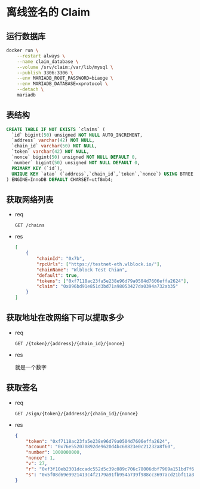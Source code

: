# 离线签名的 Claim

## 运行数据库

```bash
docker run \
    --restart always \
    --name claim_database \
    --volume /srv/claim:/var/lib/mysql \
    --publish 3306:3306 \
    --env MARIADB_ROOT_PASSWORD=biaoge \
    --env MARIADB_DATABASE=xprotocol \
    --detach \
    mariadb
```

## 表结构

```sql
CREATE TABLE IF NOT EXISTS `claims` (
  `id` bigint(50) unsigned NOT NULL AUTO_INCREMENT,
  `address` varchar(42) NOT NULL,
  `chain_id` varchar(50) NOT NULL,
  `token` varchar(42) NOT NULL,
  `nonce` bigint(50) unsigned NOT NULL DEFAULT 0,
  `number` bigint(50) unsigned NOT NULL DEFAULT 0,
  PRIMARY KEY (`id`),
  UNIQUE KEY `atao` (`address`,`chain_id`,`token`,`nonce`) USING BTREE
) ENGINE=InnoDB DEFAULT CHARSET=utf8mb4;
```

## 获取网络列表

-   req

    ```http
    GET /chains
    ```

-   res

    ```json
    [
        {
            "chainId": "0x7b",
            "rpcUrls": ["https://testnet-eth.wlblock.io/"],
            "chainName": "Wlblock Test Chian",
            "default": true,
            "tokens": ["0xf7118ac23fa5e238e96d79a0504d7606effa2624"],
            "claim": "0x096bd91e851d3bd71a98053427da0394a732ab35"
        }
    ]
    ```

## 获取地址在改网络下可以提取多少

-   req

    ```http
    GET /{token}/{address}/{chain_id}/{nonce}
    ```

-   res

    就是一个数字

## 获取签名

-   req

    ```http
    GET /sign/{token}/{address}/{chain_id}/{nonce}
    ```

-   res

    ```json
    {
        "token": "0xf7118ac23fa5e238e96d79a0504d7606effa2624",
        "account": "0x76e552070892de9620d4bc68823e0c21232a8f60",
        "number": 1000000000,
        "nonce": 1,
        "v": 27,
        "r": "0xf3f10eb2301dccadc552d5c39c089c706c78006dbf7969a151bd7f68d0514b49",
        "s": "0x5f08d69e9921413c4f2179a91fb954a739f988cc3697acd21bf11a302b216116"
    }
    ```
